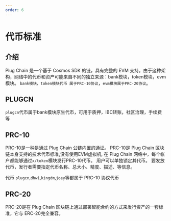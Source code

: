 ```yaml
---
order: 6
---
```


# 代币标准


## 介绍

Plug Chain 是一个基于 Cosmos SDK 的链，具有完整的 EVM 支持。由于这种架构，网络中的代币和资产可能来自不同的独立来源：bank模块，token模块，evm模块。
`bank模块，token模块代币 属于PRC-10协议`，`evm模块属于PRC-20协议`。

## PLUGCN

`plugcn`代币属于bank模块原生代币，可用于质押，IBC转账，社区治理，手续费等

## PRC-10
PRC-10是一种是通过 Plug Chain 公链内置的通证。 PRC-10是 Plug Chain 区块链本身支持的技术代币标准,没有使用EVM虚拟机, 在 Plug Chain 网络中，每个帐户都能够通过`x/token`模块发行PRC-10代币。 用户可以单独锁定其代币。 要发放代币，发行者需要指定代币名称、总大小、精度、描述、等信息。

代币 `plugcn`,`dhw1`,`kingdm`,`joey`等都属于 PRC-10 协议代币


## PRC-20

PRC-20是在 Plug Chain 区块链上通过部署智能合约的方式来发行资产的一套标准，它与 ERC-20完全兼容。

